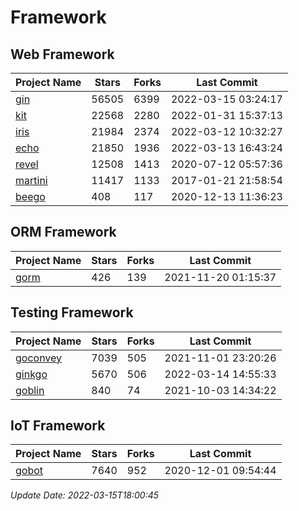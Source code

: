# Framework

## Web Framework
| Project Name | Stars | Forks | Last Commit |
| ------------ | ----- | ----- | ----------- |
| [gin](https://github.com/gin-gonic/gin) | 56505 | 6399 | 2022-03-15 03:24:17 |
| [kit](https://github.com/go-kit/kit) | 22568 | 2280 | 2022-01-31 15:37:13 |
| [iris](https://github.com/kataras/iris) | 21984 | 2374 | 2022-03-12 10:32:27 |
| [echo](https://github.com/labstack/echo) | 21850 | 1936 | 2022-03-13 16:43:24 |
| [revel](https://github.com/revel/revel) | 12508 | 1413 | 2020-07-12 05:57:36 |
| [martini](https://github.com/go-martini/martini) | 11417 | 1133 | 2017-01-21 21:58:54 |
| [beego](https://github.com/astaxie/beego) | 408 | 117 | 2020-12-13 11:36:23 |

## ORM Framework
| Project Name | Stars | Forks | Last Commit |
| ------------ | ----- | ----- | ----------- |
| [gorm](https://github.com/jinzhu/gorm) | 426 | 139 | 2021-11-20 01:15:37 |

## Testing Framework
| Project Name | Stars | Forks | Last Commit |
| ------------ | ----- | ----- | ----------- |
| [goconvey](https://github.com/smartystreets/goconvey) | 7039 | 505 | 2021-11-01 23:20:26 |
| [ginkgo](https://github.com/onsi/ginkgo) | 5670 | 506 | 2022-03-14 14:55:33 |
| [goblin](https://github.com/franela/goblin) | 840 | 74 | 2021-10-03 14:34:22 |

## IoT Framework
| Project Name | Stars | Forks | Last Commit |
| ------------ | ----- | ----- | ----------- |
| [gobot](https://github.com/hybridgroup/gobot) | 7640 | 952 | 2020-12-01 09:54:44 |

*Update Date: 2022-03-15T18:00:45*